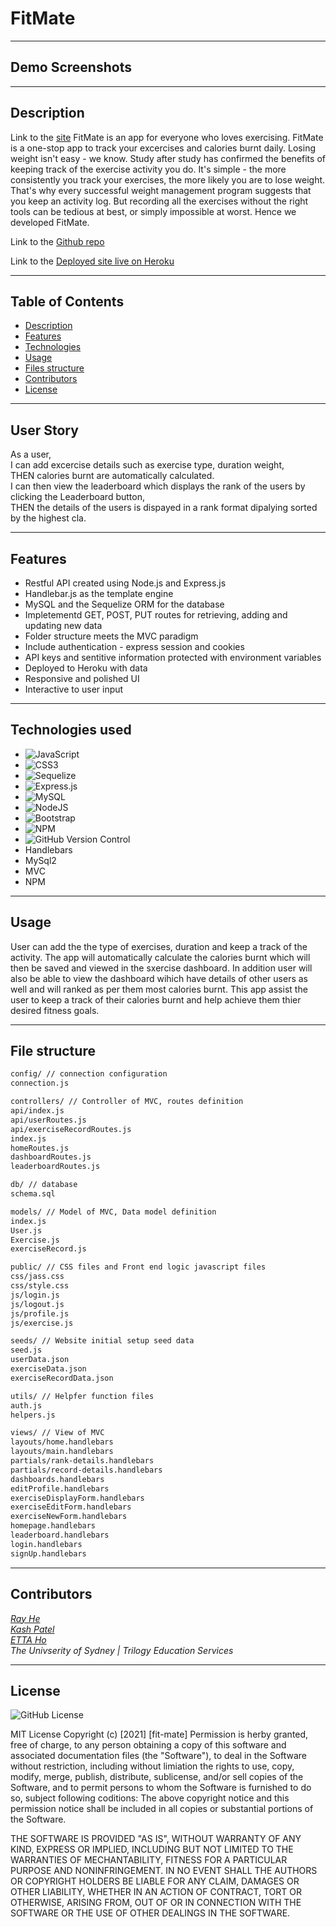 # FitMate

---

## Demo Screenshots

---

## Description

Link to the [site](https://DevRayHE.github.io/fit-mate)
FitMate is an app for everyone who loves exercising. FitMate is a one-stop app to track your excercises and calories burnt daily. Losing weight isn't easy - we know. Study after study has confirmed the benefits of keeping track of the exercise activity you do. It's simple - the more consistently you track your exercises, the more likely you are to lose weight. That's why every successful weight management program suggests that you keep an activity log. But recording all the exercises without the right tools can be tedious at best, or simply impossible at worst. Hence we developed FitMate.

Link to the [Github repo](https://github.com/DevRayHE/fit-mate.git)

Link to the [Deployed site live on Heroku](https://morning-fortress-74236.herokuapp.com/)

---

## Table of Contents

- [Description](#Description)
- [Features](#Features)
- [Technologies](#Technologies)
- [Usage](#Usage)
- [Files structure](#file-structure)
- [Contributors](#Contributors)
- [License](#License)

---

## User Story

As a user, <br>
I can add excercise details such as exercise type, duration weight, <br>
THEN calories burnt are automatically calculated. <br>
I can then view the leaderboard which displays the rank of the users by clicking the Leaderboard button,<br>
THEN the details of the users is dispayed in a rank format dipalying sorted by the highest cla. <br>

---

## Features

- Restful API created using Node.js and Express.js
- Handlebar.js as the template engine
- MySQL and the Sequelize ORM for the database
- Impletementd GET, POST, PUT routes for retrieving, adding and updating new data
- Folder structure meets the MVC paradigm
- Include authentication - express session and cookies
- API keys and sentitive information protected with environment variables
- Deployed to Heroku with data
- Responsive and polished UI
- Interactive to user input

---

## Technologies used

- ![JavaScript](https://img.shields.io/badge/javascript-%23323330.svg?style=for-the-badge&logo=javascript&logoColor=%23F7DF1E)
- ![CSS3](https://img.shields.io/badge/css3-%231572B6.svg?style=for-the-badge&logo=css3&logoColor=white)
- ![Sequelize](https://img.shields.io/badge/Sequelize-52B0E7?style=for-the-badge&logo=Sequelize&logoColor=white)
- ![Express.js](https://img.shields.io/badge/express.js-%23404d59.svg?style=for-the-badge&logo=express&logoColor=%2361DAFB)
- ![MySQL](https://img.shields.io/badge/mysql-%2300f.svg?style=for-the-badge&logo=mysql&logoColor=white)
- ![NodeJS](https://img.shields.io/badge/node.js-6DA55F?style=for-the-badge&logo=node.js&logoColor=white)
- ![Bootstrap](https://img.shields.io/badge/bootstrap-%23563D7C.svg?style=for-the-badge&logo=bootstrap&logoColor=white)
- ![NPM](https://img.shields.io/badge/NPM-%23000000.svg?style=for-the-badge&logo=npm&logoColor=white)
- ![GitHub Version Control](https://img.shields.io/badge/github-%23121011.svg?style=for-the-badge&logo=github&logoColor=white)
- Handlebars
- MySql2
- MVC
- NPM

---

## Usage

User can add the the type of exercises, duration and keep a track of the activity. The app will automatically calculate the calories burnt which will then be saved and viewed in the sxercise dashboard. In addition user will also be able to view the dashboard wihich have details of other users as well and will ranked as per them most calories burnt. This app assist the user to keep a track of their calories burnt and help achieve them thier desired fitness goals.

---

## File structure

```md
config/ // connection configuration
connection.js

controllers/ // Controller of MVC, routes definition
api/index.js
api/userRoutes.js
api/exerciseRecordRoutes.js
index.js
homeRoutes.js
dashboardRoutes.js
leaderboardRoutes.js

db/ // database
schema.sql

models/ // Model of MVC, Data model definition
index.js
User.js
Exercise.js
exerciseRecord.js

public/ // CSS files and Front end logic javascript files
css/jass.css
css/style.css
js/login.js
js/logout.js
js/profile.js
js/exercise.js

seeds/ // Website initial setup seed data
seed.js
userData.json
exerciseData.json
exerciseRecordData.json

utils/ // Helpfer function files
auth.js
helpers.js

views/ // View of MVC
layouts/home.handlebars
layouts/main.handlebars
partials/rank-details.handlebars
partials/record-details.handlebars
dashboards.handlebars
editProfile.handlebars
exerciseDisplayForm.handlebars
exerciseEditForm.handlebars
exerciseNewForm.handlebars
homepage.handlebars
leaderboard.handlebars
login.handlebars
signUp.handlebars
```

---

## Contributors

_[Ray He](https://github.com/DevRayHe)_ <br>
_[Kash Patel](https://github.com/kashpateltech)_ <br>
_[ETTA Ho](https://github.com/Etta0311)_ <br>
_The Univserity of Sydney | Trilogy Education Services_ <br>

---

## License

<img alt="GitHub License" src="https://img.shields.io/apm/l/vim-mode">

MIT License
Copyright (c) [2021] [fit-mate]
Permission is herby granted, free of charge, to any person obtaining a copy of this software and associated documentation files (the "Software"), to deal in the Software without restriction, including without limiation the rights to use, copy, modify, merge, publish, distribute, sublicense, and/or sell copies of the Software, and to permit persons to whom the Software is furnished to do so, subject following coditions:
The above copyright notice and this permission notice shall be included in all copies or substantial portions of the Software.

THE SOFTWARE IS PROVIDED "AS IS", WITHOUT WARRANTY OF ANY KIND, EXPRESS OR IMPLIED, INCLUDING BUT NOT LIMITED TO THE WARRANTIES OF MECHANTABILITY, FITNESS FOR A PARTICULAR PURPOSE AND NONINFRINGEMENT. IN NO EVENT SHALL THE AUTHORS OR COPYRIGHT HOLDERS BE LIABLE FOR ANY CLAIM, DAMAGES OR OTHER LIABILITY, WHETHER IN AN ACTION OF CONTRACT, TORT OR OTHERWISE, ARISING FROM, OUT OF OR IN CONNECTION WITH THE SOFTWARE OR THE USE OF OTHER DEALINGS IN THE SOFTWARE.
